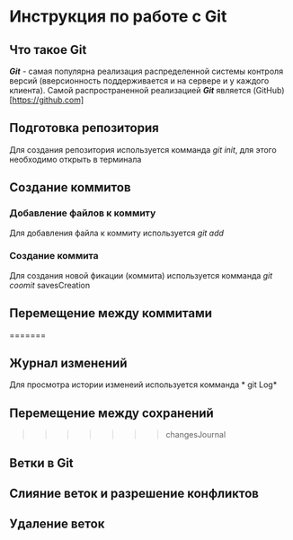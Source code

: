 # Инструкция по работе с Git

## Что такое Git

***Git*** - самая популярна реализация распределенной системы контроля версий (вверсионность поддерживается и на сервере и у каждого клиента). Самой распространенной реализацией ***Git*** является (GitHub)[https://github.com]

## Подготовка репозитория


Для создания репозитория используется комманда *git init*, для этого необходимо открыть в терминала


## Создание коммитов

### Добавление файлов к коммиту
Для добавления файла к коммиту используется *git add*

### Создание коммита
Для создания новой фикации (коммита) используется комманда *git coomit*
savesCreation


## Перемещение между коммитами
=======
## Журнал изменений
Для просмотра истории изменеий используется комманда * git Log*

## Перемещение между сохранений
>>>>>>> changesJournal



## Ветки в Git

## Слияние веток и разрешение конфликтов

## Удаление веток
